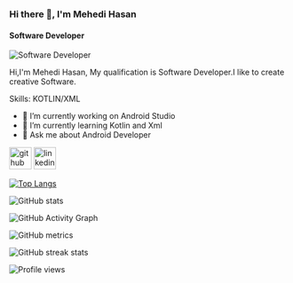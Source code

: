 ### Hi there 👋, I'm  Mehedi Hasan
#### Software Developer
![Software Developer](https://scontent.fdac19-1.fna.fbcdn.net/v/t39.30808-6/346636944_1955108271487530_6427508629962510224_n.jpg?stp=cp6_dst-jpg_s960x960&_nc_cat=108&ccb=1-7&_nc_sid=5f2048&_nc_ohc=7m0NtSZhRcAAX_VGcqK&_nc_ht=scontent.fdac19-1.fna&oh=00_AfDh4BtsJNM1NazEdp8RegDppfcKQrCgIv1Qfzi5FnMnBA&oe=6540BE4C)

Hi,I'm Mehedi Hasan, My qualification is Software Developer.I like to create creative Software.

Skills: KOTLIN/XML

- 🔭 I’m currently working on Android Studio 
- 🌱 I’m currently learning Kotlin and Xml 
- 💬 Ask me about Android Developer 


[<img src='[https://cdn.jsdelivr.net/npm/simple-icons@3.0.1/icons/github.svg](https://res.cloudinary.com/practicaldev/image/fetch/s--enVmT-G4--/c_imagga_scale,f_auto,fl_progressive,h_420,q_auto,w_1000/https://dev-to-uploads.s3.amazonaws.com/uploads/articles/7j8s2h4erdejm82dyyn7.png)' alt='github' height='40'>](https://github.com/AppsDevMehedi)  [<img src='https://cdn.jsdelivr.net/npm/simple-icons@3.0.1/icons/linkedin.svg' alt='linkedin' height='40'>](https://www.linkedin.com/in/themehedihasan/)  

[![Top Langs](https://github-readme-stats.vercel.app/api/top-langs/?username=AppsDevMehedi)](https://github.com/anuraghazra/github-readme-stats)

![GitHub stats](https://github-readme-stats.vercel.app/api?username=AppsDevMehedi&show_icons=true&count_private=true)  

![GitHub Activity Graph](https://activity-graph.herokuapp.com/graph?username=AppsDevMehedi)  

![GitHub metrics](https://metrics.lecoq.io/AppsDevMehedi)  

![GitHub streak stats](https://streak-stats.demolab.com/?user=AppsDevMehedi)  

![Profile views](https://gpvc.arturio.dev/AppsDevMehedi)  
